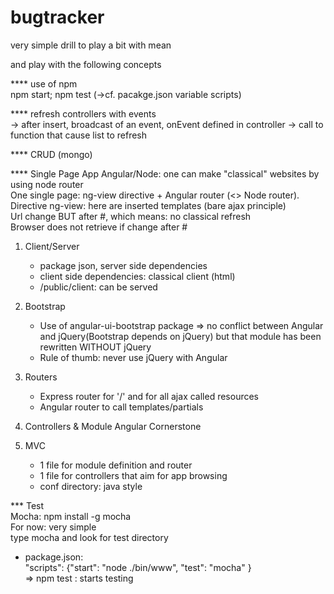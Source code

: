 # bugtracker
very simple drill to play a bit with mean

and play with the following concepts

**** use of npm  
npm start; npm test (->cf. pacakge.json variable scripts)

**** refresh controllers with events  
-> after insert, broadcast of an event, onEvent defined in controller -> call to function that cause list to refresh

**** CRUD (mongo)

**** Single Page App
Angular/Node: one can make "classical" websites by using node router  
One single page: ng-view directive + Angular router (<> Node router).  
Directive ng-view: here are inserted templates (bare ajax principle)  
Url change BUT after #, which means: no classical refresh  
Browser does not retrieve if change after #


1.  Client/Server
    *   package json, server side dependencies
    *   client side dependencies: classical client (html)
    *   /public/client: can be served


2.  Bootstrap
    *   Use of  angular-ui-bootstrap package => no conflict between Angular and jQuery(Bootstrap depends on jQuery) but that module has been rewritten WITHOUT jQuery
    *   Rule of thumb: never use jQuery with Angular

3.  Routers
    *   Express router  for '/' and for all ajax called resources 
    *   Angular router to call templates/partials

4.  Controllers & Module
Angular Cornerstone

5.  MVC  
    *   1 file for module definition and router  
    *   1 file for controllers that aim for app browsing  
    *   conf directory: java style


*** Test  
Mocha: npm install -g mocha  
For now: very simple  
type mocha and look for test directory

- package.json:  
"scripts": {"start": "node ./bin/www",  "test": "mocha" }  
=> npm test : starts testing

